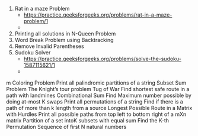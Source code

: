 1. Rat in a maze Problem
	- https://practice.geeksforgeeks.org/problems/rat-in-a-maze-problem/1
	-
2. Printing all solutions in N-Queen Problem
3. Word Break Problem using Backtracking
4. Remove Invalid Parentheses
5. Sudoku Solver
    - https://practice.geeksforgeeks.org/problems/solve-the-sudoku-1587115621/1
    -
m Coloring Problem
Print all palindromic partitions of a string
Subset Sum Problem
The Knight’s tour problem
Tug of War
Find shortest safe route in a path with landmines
Combinational Sum
Find Maximum number possible by doing at-most K swaps
Print all permutations of a string 
Find if there is a path of more than k length from a source
Longest Possible Route in a Matrix with Hurdles
Print all possible paths from top left to bottom right of a mXn matrix
Partition of a set intoK subsets with equal sum
Find the K-th Permutation Sequence of first N natural numbers
